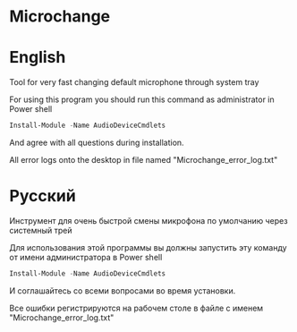 # Microchange

# English
Tool for very fast changing default microphone through system tray

For using this program you should run this command as administrator in Power shell 

```PowerShell
Install-Module -Name AudioDeviceCmdlets
```

And agree with all questions during installation.

All error logs onto the desktop in file named "Microchange_error_log.txt"

# Русский

Инструмент для очень быстрой смены микрофона по умолчанию через системный трей

Для использования этой программы вы должны запустить эту команду от имени администратора в Power shell 

```PowerShell
Install-Module -Name AudioDeviceCmdlets
```

И соглашайтесь со всеми вопросами во время установки.

Все ошибки регистрируются на рабочем столе в файле с именем "Microchange_error_log.txt"

